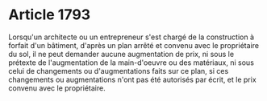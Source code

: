 # Article 1793

Lorsqu'un architecte ou un entrepreneur s'est chargé de la construction à forfait d'un bâtiment, d'après un plan arrêté et convenu avec le propriétaire du sol, il ne peut demander aucune augmentation de prix, ni sous le prétexte de l'augmentation de la main-d'oeuvre ou des matériaux, ni sous celui de changements ou d'augmentations faits sur ce plan, si ces changements ou augmentations n'ont pas été autorisés par écrit, et le prix convenu avec le propriétaire.
